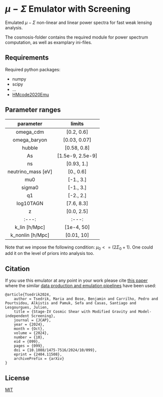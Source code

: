 # $\mu-\Sigma$ Emulator with Screening

Emulated $\mu-\Sigma$ non-linear and linear power
spectra for fast weak lensing analysis.

The cosmosis-folder contains the required module for power spectrum computation, as well as examplary ini-files.

## Requirements
Required python packages:
* numpy
* scipy
* ...
* [HMcode2020Emu](https://github.com/MariaTsedrik/HMcode2020Emu)


## Parameter ranges
| parameter         | limits                |
| :---:             | :---:                 |
| omega_cdm         | [0.2, 0.6]            |
| omega_baryon      | [0.03, 0.07]          |
| hubble            | [0.58, 0.8]           |
| As                | [1.5e-9, 2.5e-9]      |
| ns                | [0.93, 1.]            |
| neutrino_mass [eV]| [0., 0.6]             |
| mu0               | [-1., 3.]             |
| sigma0            | [-1., 3.]             |
| q1                | [-2., 2.]             |
| log10TAGN         | [7.6, 8.3]            |
| z                 | [0.0, 2.5]            |
| :---:             | :---:                 |
| k_lin [h/Mpc]     | [1e-4, 50]            |
| k_nonlin [h/Mpc]  | [0.01, 10]            |

Note that we impose the following condition: $\mu_0 <= ( 2 \Sigma_0 + 1 )$. One could add it on the level of priors into analysis too.



## Citation

If you use this emulator at any point in your work please cite [this paper](https://arxiv.org/abs/2404.11508) where the similar [data production and emulation pipelines](https://github.com/nebblu/ReACT-emus?tab=readme-ov-file) have been used:

    @article{Tsedrik2024,
        author = Tsedrik, Maria and Bose, Benjamin and Carrilho, Pedro and Pourtsidou, Alkistis and Pamuk, Sefa and Casas, Santiago and Lesgourgues, Julien,
        title = {Stage-IV Cosmic Shear with Modified Gravity and Model-independent Screening},
        journal = {JCAP},
        year = {2024},
        month = {Oct},
        volume = {2024},
        number = {10},
        eid = {099},
        pages = {099},
        doi = {10.1088/1475-7516/2024/10/099},
        eprint = {2404.11508},
        archivePrefix = {arXiv}
    }

    


## License
[MIT](https://choosealicense.com/licenses/mit/)
